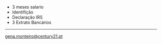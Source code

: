 
 - 3 meses salario
 - Identifição
 - Declaração IRS
 - 3 Extrato Bancários

---
gena.monteiro@century21.pt
